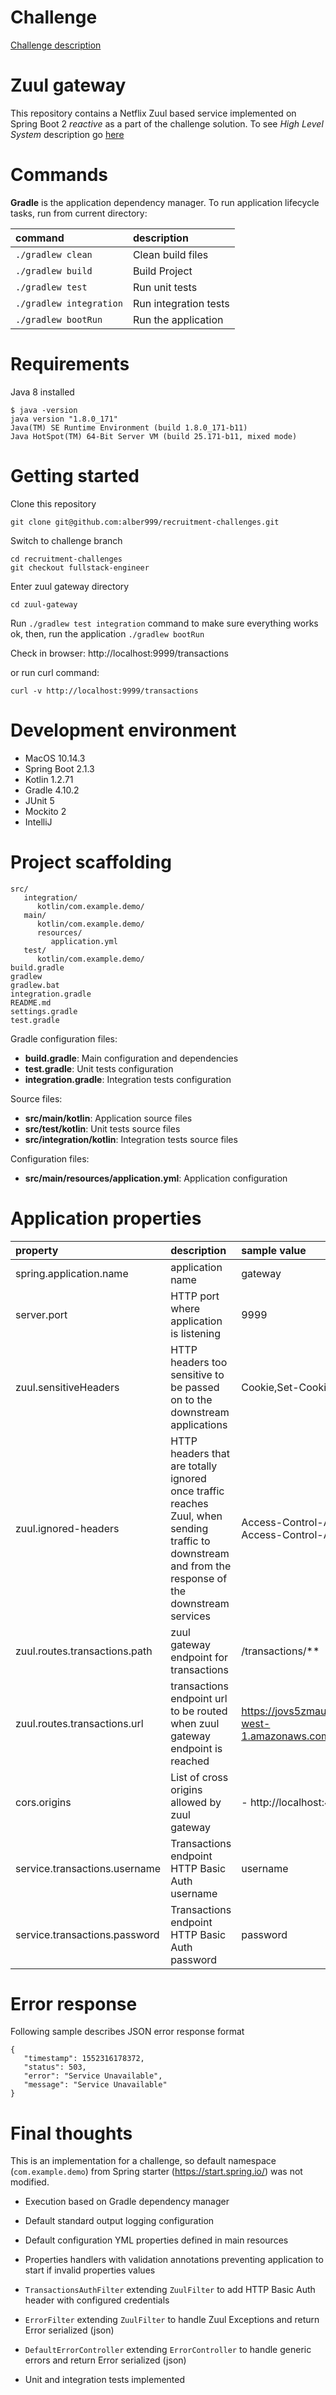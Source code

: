 # Challenge

[Challenge description](https://github.com/payvision-development/recruitment-challenges/tree/fullstack-engineer)

# Zuul gateway

This repository contains a Netflix Zuul based service implemented on Spring Boot 2 _reactive_ as a part of the challenge solution. To see _High Level System_ description go [here](./../README.md)

# Commands

**Gradle** is the application dependency manager. To run application lifecycle tasks, run from current directory:

| command | description |
| :----- | :------- |
| `./gradlew clean` | Clean build files |
| `./gradlew build` | Build Project |
| `./gradlew test` | Run unit tests |
| `./gradlew integration` | Run integration tests |
| `./gradlew bootRun` | Run the application |

# Requirements

Java 8 installed

```
$ java -version
java version "1.8.0_171"
Java(TM) SE Runtime Environment (build 1.8.0_171-b11)
Java HotSpot(TM) 64-Bit Server VM (build 25.171-b11, mixed mode)
```

# Getting started

Clone this repository

```
git clone git@github.com:alber999/recruitment-challenges.git
```

Switch to challenge branch

```
cd recruitment-challenges
git checkout fullstack-engineer
```

Enter zuul gateway directory

```
cd zuul-gateway
```

Run `./gradlew test integration` command to make sure everything works ok, then, run the application `./gradlew bootRun`

Check in browser: http://localhost:9999/transactions

or run curl command:

```
curl -v http://localhost:9999/transactions
```

# Development environment

* MacOS 10.14.3
* Spring Boot 2.1.3
* Kotlin 1.2.71
* Gradle 4.10.2
* JUnit 5
* Mockito 2
* IntelliJ

# Project scaffolding

```
src/
   integration/
      kotlin/com.example.demo/
   main/
      kotlin/com.example.demo/
      resources/
         application.yml
   test/
      kotlin/com.example.demo/
build.gradle
gradlew
gradlew.bat
integration.gradle
README.md
settings.gradle
test.gradle
```

Gradle configuration files:

* **build.gradle**: Main configuration and dependencies
* **test.gradle**: Unit tests configuration
* **integration.gradle**: Integration tests configuration

Source files:

* **src/main/kotlin**: Application source files
* **src/test/kotlin**: Unit tests source files
* **src/integration/kotlin**: Integration tests source files

Configuration files:

* **src/main/resources/application.yml**: Application configuration

# Application properties

| property | description | sample value |
| :------- | :---------- | :----------- |
| spring.application.name | application name | gateway |
| server.port | HTTP port where application is listening | 9999 |
| zuul.sensitiveHeaders | HTTP headers too sensitive to be passed on to the downstream applications | Cookie,Set-Cookie |
| zuul.ignored-headers | HTTP headers that are totally ignored once traffic reaches Zuul, when sending traffic to downstream and from the response of the downstream services | Access-Control-Allow-Credentials, Access-Control-Allow-Origin |
| zuul.routes.transactions.path | zuul gateway endpoint for transactions | /transactions/** |
| zuul.routes.transactions.url | transactions endpoint url to be routed when zuul gateway endpoint is reached | https://jovs5zmau3.execute-api.eu-west-1.amazonaws.com/prod/transactions |
| cors.origins | List of cross origins allowed by zuul gateway  | - http://localhost:4200 |
| service.transactions.username | Transactions endpoint HTTP Basic Auth username | username |
| service.transactions.password | Transactions endpoint HTTP Basic Auth password | password |

# Error response

Following sample describes JSON error response format

```
{
   "timestamp": 1552316178372,
   "status": 503,
   "error": "Service Unavailable",
   "message": "Service Unavailable"
}
```

# Final thoughts

This is an implementation for a challenge, so default namespace (`com.example.demo`) from Spring starter (https://start.spring.io/) was not modified.

* Execution based on Gradle dependency manager

* Default standard output logging configuration

* Default configuration YML properties defined in main resources

* Properties handlers with validation annotations preventing application to start if invalid properties values

* `TransactionsAuthFilter` extending `ZuulFilter` to add HTTP Basic Auth header with configured credentials

* `ErrorFilter` extending `ZuulFilter` to handle Zuul Exceptions and return Error serialized (json)

* `DefaultErrorController` extending `ErrorController` to handle generic errors and return Error serialized (json)

* Unit and integration tests implemented

